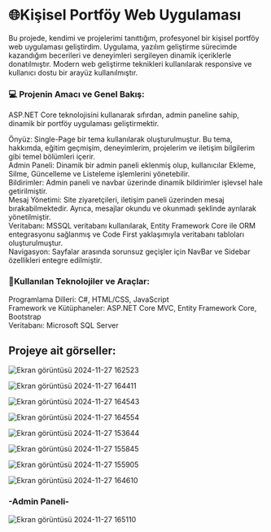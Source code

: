 # 🌐Kişisel Portföy Web Uygulaması<br>
Bu projede, kendimi ve projelerimi tanıttığım, profesyonel bir kişisel portföy web uygulaması geliştirdim. Uygulama, yazılım geliştirme sürecimde kazandığım becerileri ve deneyimleri sergileyen dinamik içeriklerle donatılmıştır. Modern web geliştirme teknikleri kullanılarak responsive ve kullanıcı dostu bir arayüz kullanılmıştır.<br>

### 💻 Projenin Amacı ve Genel Bakış:<br>
ASP.NET Core teknolojisini kullanarak sıfırdan, admin paneline sahip, dinamik bir portföy uygulaması geliştirmektir.<br>

Önyüz: Single-Page bir tema kullanılarak oluşturulmuştur. Bu tema, hakkımda, eğitim geçmişim, deneyimlerim, projelerim ve iletişim bilgilerim gibi temel bölümleri içerir.<br>
Admin Paneli: Dinamik bir admin paneli eklenmiş olup, kullanıcılar Ekleme, Silme, Güncelleme ve Listeleme işlemlerini yönetebilir.<br>
Bildirimler: Admin paneli ve navbar üzerinde dinamik bildirimler işlevsel hale getirilmiştir.<br>
Mesaj Yönetimi: Site ziyaretçileri, iletişim paneli üzerinden mesaj bırakabilmektedir. Ayrıca, mesajlar okundu ve okunmadı şeklinde ayrılarak yönetilmiştir.<br>
Veritabanı: MSSQL veritabanı kullanılarak, Entity Framework Core ile ORM entegrasyonu sağlanmış ve Code First yaklaşımıyla veritabanı tabloları oluşturulmuştur.<br>
Navigasyon: Sayfalar arasında sorunsuz geçişler için NavBar ve Sidebar özellikleri entegre edilmiştir.<br>

### 🚀Kullanılan Teknolojiler ve Araçlar:<br>
Programlama Dilleri: C#, HTML/CSS, JavaScript<br>
Framework ve Kütüphaneler: ASP.NET Core MVC, Entity Framework Core, Bootstrap<br>
Veritabanı: Microsoft SQL Server<br>

## Projeye ait görseller:
![Ekran görüntüsü 2024-11-27 162523](https://github.com/user-attachments/assets/4d265f12-a109-43f0-9151-d65694583f70)

![Ekran görüntüsü 2024-11-27 164411](https://github.com/user-attachments/assets/4703dfcb-d32d-4343-8544-6e46958311df)

![Ekran görüntüsü 2024-11-27 164543](https://github.com/user-attachments/assets/fd56d207-920f-41ec-a48a-3b415b3fa90c)

![Ekran görüntüsü 2024-11-27 164554](https://github.com/user-attachments/assets/ecd3d1b3-6625-4f34-99e4-8c485f976059)

![Ekran görüntüsü 2024-11-27 153644](https://github.com/user-attachments/assets/567044e4-c8eb-40a3-841d-7478c6f64a7a)

![Ekran görüntüsü 2024-11-27 155845](https://github.com/user-attachments/assets/88567d16-397f-4631-b95f-1299a08ce570)

![Ekran görüntüsü 2024-11-27 155905](https://github.com/user-attachments/assets/507d9799-e561-47f6-9ab3-146eb8ecde66)

![Ekran görüntüsü 2024-11-27 164610](https://github.com/user-attachments/assets/9997eb74-7fa7-4b4e-9f59-6d81c7f7c5d1)
### -Admin Paneli-
![Ekran görüntüsü 2024-11-27 165110](https://github.com/user-attachments/assets/d14b550b-9ad9-4360-9630-e9135010acb1)
